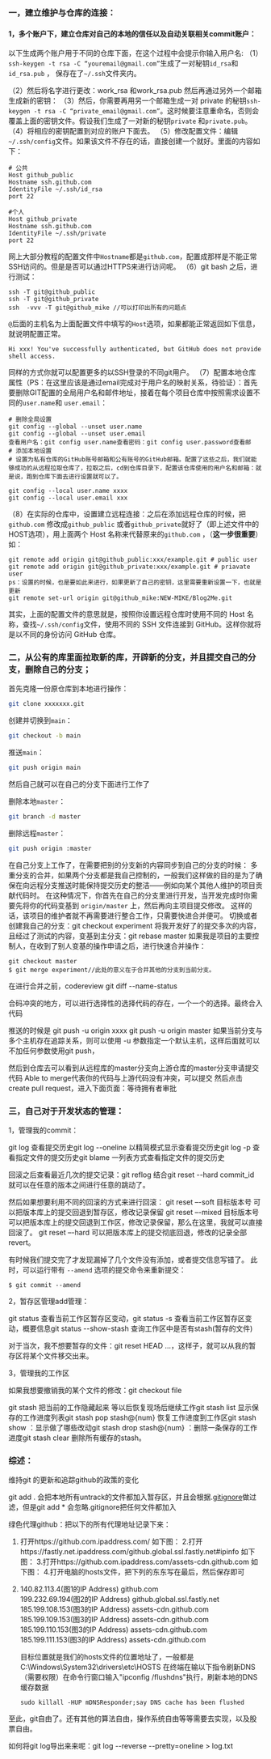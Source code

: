 ### 一，建立维护与仓库的连接：

#### 1，多个账户下，建立仓库对自己的本地的信任以及自动关联相关commit账户：

以下生成两个账户用于不同的仓库下面，在这个过程中会提示你输入用户名:
（1）`ssh-keygen -t rsa -C “youremail@gmail.com”`生成了一对秘钥`id_rsa`和`id_rsa.pub` ， 保存在了`~/.ssh`文件夹内。

（2）然后将名字进行更改：work_rsa 和work_rsa.pub 然后再通过另外一个邮箱生成新的密钥：
（3）然后，你需要再用另一个邮箱生成一对 private 的秘钥`ssh-keygen -t rsa -C “private_email@gmail.com”`。这时候要注意重命名，否则会覆盖上面的密钥文件。假设我们生成了一对新的秘钥`private` 和`private.pub`。
（4）将相应的密钥配置到对应的账户下面去。
（5）修改配置文件：编辑`~/.ssh/config`文件。如果该文件不存在的话，直接创建一个就好。里面的内容如下：

```text
# 公共
Host github_public
Hostname ssh.github.com
IdentityFile ~/.ssh/id_rsa
port 22

#个人
Host github_private
Hostname ssh.github.com
IdentityFile ~/.ssh/private
port 22
```

网上大部分教程的配置文件中`Hostname`都是`github.com`，配置成那样是不能正常SSH访问的。但是是否可以通过HTTPS来进行访问呢。
（6）git bash 之后，进行测试：

```console
ssh -T git@github_public
ssh -T git@github_private
ssh  -vvv -T git@github_mike //可以打印出所有的问题点
```

`@`后面的主机名为上面配置文件中填写的`Host`选项，如果都能正常返回如下信息，就说明配置正常。

```text
Hi xxx! You've successfully authenticated, but GitHub does not provide shell access.
```

同样的方式你就可以配置更多的以SSH登录的不同git用户。
（7）配置本地仓库属性（PS：在这里应该是通过email完成对于用户名的映射关系，待验证）：首先要删除GIT配置的全局用户名和邮件地址，接着在每个项目仓库中按照需求设置不同的`user.name`和 `user.email`：

```text
# 删除全局设置
git config --global --unset user.name
git config --global --unset user.email
查看用户名：git config user.name查看密码：git config user.password查看邮
# 添加本地设置
# 设置为私有仓库的GitHub账号邮箱和公有账号的GitHub邮箱。配置了这些之后，我们就能够成功的从远程拉取仓库了，拉取之后，cd到仓库目录下，配置该仓库使用的用户名和邮箱：就是说，跑到仓库下面去进行设置就可以了。

git config --local user.name xxxx
git config --local user.email xxx
```

（8）在实际的仓库中，设置建立远程连接：之后在添加远程仓库的时候，把`github.com` 修改成`github_public` 或者`github_private`就好了（即上述文件中的HOST选项），用上面两个 Host 名称来代替原来的`github.com` ，（**这一步很重要**）如：

```text
git remote add origin git@github_public:xxx/example.git # public user
git remote add origin git@github_private:xxx/example.git # priavate user
ps：设置的时候，也是要如此来进行，如果更新了自己的密钥，这里需要重新设置一下，也就是更新
git remote set-url origin git@github_mike:NEW-MIKE/Blog2Me.git
```

其实，上面的配置文件的意思就是，按照你设置远程仓库时使用不同的 Host 名称，查找`~/.ssh/config`文件，使用不同的 SSH 文件连接到 GitHub。这样你就将是以不同的身份访问 GitHub 仓库。

### 二，从公有的库里面拉取新的库，开辟新的分支，并且提交自己的分支，删除自己的分支；

首先克隆一份原仓库到本地进行操作：

```bash
git clone xxxxxxx.git
```

创建并切换到`main`：

```bash
git checkout -b main
```

推送`main`：

```bash
git push origin main
```

然后自己就可以在自己的分支下面进行工作了

删除本地`master`：

```bash
git branch -d master
```

删除远程`master`：

```bash
git push origin :master
```

在自己分支上工作了，在需要把别的分支新的内容同步到自己的分支的时候：
多重分支的合并，如果两个分支都是我自己控制的，一般我们这样做的目的是为了确保在向远程分支推送时能保持提交历史的整洁——例如向某个其他人维护的项目贡献代码时。 在这种情况下，你首先在自己的分支里进行开发，当开发完成时你需要先将你的代码变基到 `origin/master` 上，然后再向主项目提交修改。 这样的话，该项目的维护者就不再需要进行整合工作，只需要快进合并便可。
切换或者创建我自己的分支：git checkout experiment
将我开发好了的提交多次的内容，且经过了测试的内容，变基到主分支：git rebase master
如果我是项目的主要控制人，在收到了别人变基的操作申请之后，进行快速合并操作：

```console
git checkout master
$ git merge experiment//此处的意义在于合并其他的分支到当前分支。
```

在进行合并之前，codereview git diff --name-status <commit> <commit>

合码冲突的地方，可以进行选择性的选择代码的存在，一个一个的选择。最终合入代码

推送的时候是 git push -u origin xxxx    git push -u origin master 如果当前分支与多个主机存在追踪关系，则可以使用 -u 参数指定一个默认主机，这样后面就可以不加任何参数使用git push，

然后到仓库去可以看到从远程库的master分支向上游仓库的master分支申请提交代码
Able to merge代表你的代码与上游代码没有冲突，可以提交
然后点击 create pull request，进入下面页面：等待拥有者审批

### 三，自己对于开发状态的管理：

1，管理我的commit：

git log  查看提交历史git log --oneline 以精简模式显示查看提交历史git log -p  查看指定文件的提交历史git blame  一列表方式查看指定文件的提交历史

回滚之后查看最近几次的提交记录：git reflog 结合git reset --hard commit_id 就可以在任意的版本之间进行任意的跳动了。

然后如果想要利用不同的回滚的方式来进行回滚：
git reset –-soft 目标版本号 可以把版本库上的提交回退到暂存区，修改记录保留
git reset –-mixed 目标版本号 可以把版本库上的提交回退到工作区，修改记录保留，那么在这里，我就可以直接回滚了。
git reset –-hard  可以把版本库上的提交彻底回退，修改的记录全部revert。

有时候我们提交完了才发现漏掉了几个文件没有添加，或者提交信息写错了。 此时，可以运行带有 `--amend` 选项的提交命令来重新提交：

```console
$ git commit --amend
```

2，暂存区管理add管理：

git status  查看当前工作区暂存区变动，git status -s  查看当前工作区暂存区变动，概要信息git status  --show-stash 查询工作区中是否有stash(暂存的文件)

对于当次，我不想要暂存的文件：git reset HEAD <file>...，这样子，就可以从我的暂存区将某个文件移交出来。

3，管理我的工作区

如果我想要撤销我的某个文件的修改：git checkout file 

git stash  把当前的工作隐藏起来 等以后恢复现场后继续工作git stash list 显示保存的工作进度列表git stash pop stash@{num} 恢复工作进度到工作区git stash show ：显示做了哪些改动git stash drop stash@{num} ：删除一条保存的工作进度git stash clear 删除所有缓存的stash。

### 综述：

维持git 的更新和追踪github的政策的变化

git add . 会把本地所有untrack的文件都加入暂存区，并且会根据.[gitignore](https://so.csdn.net/so/search?q=gitignore&spm=1001.2101.3001.7020)做过滤，但是git add * 会忽略.gitignore把任何文件都加入

绿色代理github：把以下的所有代理地址记录下来：

1. 打开https://github.com.ipaddress.com/  如下图：
   2.打开https://fastly.net.ipaddress.com/github.global.ssl.fastly.net#ipinfo 如下图：
   3.打开https://github.com.ipaddress.com/assets-cdn.github.com 如下图：
   4.打开电脑的hosts文件，把下列的东东写在最后，然后保存即可

2. 140.82.113.4(图1的IP Address) github.com  
   199.232.69.194(图2的IP Address) github.global.ssl.fastly.net 
   185.199.108.153(图3的IP Address)  assets-cdn.github.com 
   185.199.109.153(图3的IP Address)  assets-cdn.github.com 
   185.199.110.153(图3的IP Address)  assets-cdn.github.com 
   185.199.111.153(图3的IP Address)  assets-cdn.github.com

   目标位置就是我们的hosts文件的位置地址了，一般都是C:\Windows\System32\drivers\etc\HOSTS
   在终端在输以下指令刷新DNS（需要权限）在命令行窗口输入"ipconfig /flushdns"执行，刷新本地的DNS缓存数据

   ```
   sudo killall -HUP mDNSResponder;say DNS cache has been flushed
   ```

至此，git自由了。还有其他的算法自由，操作系统自由等等需要去实现，以及股票自由。


如何将git log导出来来呢：git log --reverse --pretty=oneline > log.txt